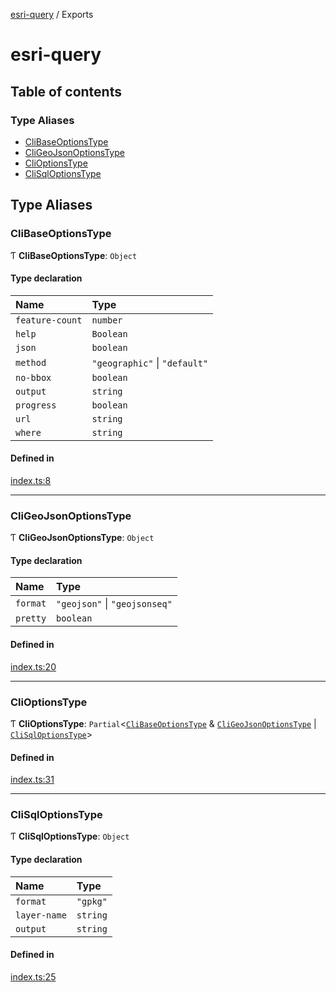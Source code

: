 [esri-query](README.md) / Exports

# esri-query

## Table of contents

### Type Aliases

- [CliBaseOptionsType](modules.md#clibaseoptionstype)
- [CliGeoJsonOptionsType](modules.md#cligeojsonoptionstype)
- [CliOptionsType](modules.md#clioptionstype)
- [CliSqlOptionsType](modules.md#clisqloptionstype)

## Type Aliases

### CliBaseOptionsType

Ƭ **CliBaseOptionsType**: `Object`

#### Type declaration

| Name | Type |
| :------ | :------ |
| `feature-count` | `number` |
| `help` | `Boolean` |
| `json` | `boolean` |
| `method` | ``"geographic"`` \| ``"default"`` |
| `no-bbox` | `boolean` |
| `output` | `string` |
| `progress` | `boolean` |
| `url` | `string` |
| `where` | `string` |

#### Defined in

[index.ts:8](https://github.com/jimmyrocks/esri-query/blob/25abfd3/src/index.ts#L8)

___

### CliGeoJsonOptionsType

Ƭ **CliGeoJsonOptionsType**: `Object`

#### Type declaration

| Name | Type |
| :------ | :------ |
| `format` | ``"geojson"`` \| ``"geojsonseq"`` |
| `pretty` | `boolean` |

#### Defined in

[index.ts:20](https://github.com/jimmyrocks/esri-query/blob/25abfd3/src/index.ts#L20)

___

### CliOptionsType

Ƭ **CliOptionsType**: `Partial`\<[`CliBaseOptionsType`](modules.md#clibaseoptionstype) & [`CliGeoJsonOptionsType`](modules.md#cligeojsonoptionstype) \| [`CliSqlOptionsType`](modules.md#clisqloptionstype)\>

#### Defined in

[index.ts:31](https://github.com/jimmyrocks/esri-query/blob/25abfd3/src/index.ts#L31)

___

### CliSqlOptionsType

Ƭ **CliSqlOptionsType**: `Object`

#### Type declaration

| Name | Type |
| :------ | :------ |
| `format` | ``"gpkg"`` |
| `layer-name` | `string` |
| `output` | `string` |

#### Defined in

[index.ts:25](https://github.com/jimmyrocks/esri-query/blob/25abfd3/src/index.ts#L25)
